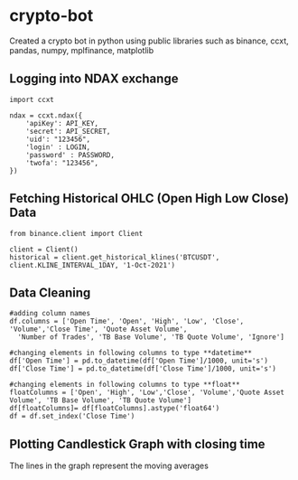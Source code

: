 # crypto-bot
Created a crypto bot in python using public libraries such as binance, ccxt, pandas, numpy, mplfinance, matplotlib

## Logging into NDAX exchange
```
import ccxt

ndax = ccxt.ndax({
    'apiKey': API_KEY,
    'secret': API_SECRET,
    'uid': "123456",   
    'login' : LOGIN,
    'password' : PASSWORD,
    'twofa': "123456",
})
```
## Fetching Historical OHLC (Open High Low Close) Data
```
from binance.client import Client

client = Client()
historical = client.get_historical_klines('BTCUSDT', client.KLINE_INTERVAL_1DAY, '1-Oct-2021')
```
## Data Cleaning
```
#adding column names
df.columns = ['Open Time', 'Open', 'High', 'Low', 'Close', 'Volume','Close Time', 'Quote Asset Volume',
  'Number of Trades', 'TB Base Volume', 'TB Quote Volume', 'Ignore']
  
#changing elements in following columns to type **datetime**
df['Open Time'] = pd.to_datetime(df['Open Time']/1000, unit='s')
df['Close Time'] = pd.to_datetime(df['Close Time']/1000, unit='s')

#changing elements in following columns to type **float**
floatColumns = ['Open', 'High', 'Low','Close', 'Volume','Quote Asset Volume', 'TB Base Volume', 'TB Quote Volume']
df[floatColumns]= df[floatColumns].astype('float64')
df = df.set_index('Close Time')
```
## Plotting Candlestick Graph with closing time
The lines in the graph represent the moving averages
